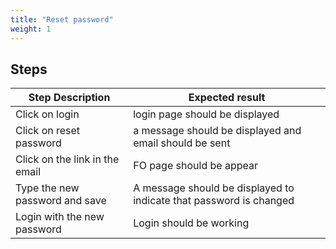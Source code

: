 ```yaml
---
title: "Reset password"
weight: 1
---
```

## Steps
| Step Description | Expected result |
| ----- | ----- |
| Click on login | login page should be displayed |
| Click on reset password | a message should be displayed and email should be sent |
| Click on the link in the email | FO page should be appear |
| Type the new password and save | A message should be displayed to indicate that password is changed |
| Login with the new password | Login should be working |
